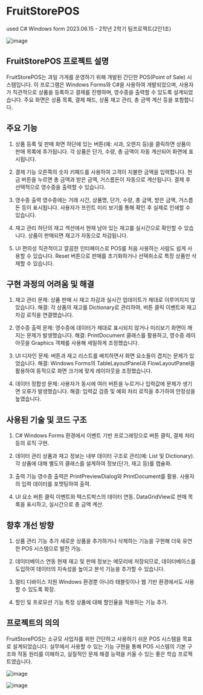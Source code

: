# FruitStorePOS
used C# Windows form
2023.06.15 - 2학년 2학기 팀프로젝트(2인1조)

![image](https://github.com/user-attachments/assets/053a9530-47bd-44f4-910d-a44487fdfa9a)

## FruitStorePOS 프로젝트 설명
FruitStorePOS는 과일 가게를 운영하기 위해 개발된 간단한 POS(Point of Sale) 시스템입니다. 
이 프로그램은 Windows Forms와 C#을 사용하여 개발되었으며, 사용자가 직관적으로 상품을 등록하고 결제를 진행하며, 영수증을 출력할 수 있도록 설계되었습니다. 
주요 화면은 상품 목록, 결제 패드, 상품 재고 관리, 총 금액 계산 등을 포함합니다.

## 주요 기능
1. 상품 등록 및 판매
  화면 하단에 있는 버튼(예: 사과, 오렌지 등)을 클릭하면 상품이 판매 목록에 추가됩니다.
  각 상품은 단가, 수량, 총 금액이 자동 계산되어 화면에 표시됩니다.

2. 결제 기능
  오른쪽의 숫자 키패드를 사용하여 고객이 지불한 금액을 입력합니다.
  현금 버튼을 누르면 총 금액과 받은 금액, 거스름돈이 자동으로 계산됩니다.
  결제 후 선택적으로 영수증을 출력할 수 있습니다.

3. 영수증 출력
  영수증에는 거래 시간, 상품명, 단가, 수량, 총 금액, 받은 금액, 거스름돈 등이 표시됩니다.
  사용자가 프린트 미리 보기를 통해 확인 후 실제로 인쇄할 수 있습니다.

4. 재고 관리
  하단의 재고 섹션에서 현재 남아 있는 재고를 실시간으로 확인할 수 있습니다.
  상품이 판매되면 재고가 자동으로 차감됩니다.

5. UI 편의성
  직관적이고 깔끔한 인터페이스로 POS를 처음 사용하는 사람도 쉽게 사용할 수 있습니다.
  Reset 버튼으로 판매를 초기화하거나 선택취소로 특정 상품만 삭제할 수 있습니다.

## 구현 과정의 어려움 및 해결
1. 재고 관리
  문제: 상품 판매 시 재고 차감과 실시간 업데이트가 제대로 이루어지지 않았습니다.
  해결: 각 상품의 재고를 Dictionary로 관리하여, 버튼 클릭 이벤트와 재고 차감 로직을 연결했습니다.

2. 영수증 출력
  문제: 영수증에 데이터가 제대로 표시되지 않거나 미리보기 화면이 깨지는 문제가 발생했습니다.
  해결: PrintDocument 클래스를 활용하고, 영수증 레이아웃을 Graphics 객체를 사용해 세밀하게 조정했습니다.
  
3. UI 디자인
  문제: 버튼과 재고 리스트를 배치하면서 화면 요소들이 겹치는 문제가 있었습니다.
  해결: Windows Forms의 TableLayoutPanel과 FlowLayoutPanel을 활용하여 동적으로 화면 크기에 맞게 레이아웃을 조정했습니다.

4. 데이터 정합성
  문제: 사용자가 동시에 여러 버튼을 누르거나 입력값에 문제가 생기면 오류가 발생했습니다.
  해결: 입력값 검증 및 예외 처리 로직을 추가하여 안정성을 높였습니다.

## 사용된 기술 및 코드 구조
1. C#
  Windows Forms 환경에서 이벤트 기반 프로그래밍으로 버튼 클릭, 결제 처리 등의 로직 구현.

2. 데이터 관리
  상품과 재고 정보는 내부 데이터 구조로 관리(예: List 및 Dictionary).
  각 상품에 대해 별도의 클래스를 설계하여 정보(단가, 재고 등)를 캡슐화.

3. 출력 기능
  영수증 출력은 PrintPreviewDialog와 PrintDocument를 활용.
  사용자의 입력 데이터를 포맷팅하여 출력.

4. UI 요소
  버튼 클릭 이벤트와 텍스트박스의 데이터 연동.
  DataGridView로 판매 목록을 표시하고, 실시간으로 총 금액 계산.

## 향후 개선 방향
1. 상품 관리 기능 추가
  새로운 상품을 추가하거나 삭제하는 기능을 구현해 더욱 유연한 POS 시스템으로 발전 가능.

2. 데이터베이스 연동
  현재 재고 및 판매 정보는 메모리에 저장되므로, 데이터베이스를 도입하여 데이터의 지속성을 높이고 분석 기능을 추가할 수 있습니다.

3. 멀티 디바이스 지원
  Windows 환경뿐 아니라 태블릿이나 웹 기반 환경에서도 사용할 수 있도록 확장.

4. 할인 및 프로모션 기능
  특정 상품에 대해 할인율을 적용하는 기능 추가.

## 프로젝트의 의의
FruitStorePOS는 소규모 사업자를 위한 간단하고 사용하기 쉬운 POS 시스템을 목표로 설계되었습니다. 
실무에서 사용할 수 있는 기능 구현을 통해 POS 시스템의 기본 구조와 작동 원리를 이해하고, 
실질적인 문제 해결 능력을 키울 수 있는 좋은 학습 프로젝트였습니다.

![image](https://github.com/user-attachments/assets/b67b98e5-0e79-452b-a9bd-88ff0e20acb3)

![image](https://github.com/user-attachments/assets/d4a7a8fb-1348-40d8-b1fe-14002c126b9f)
